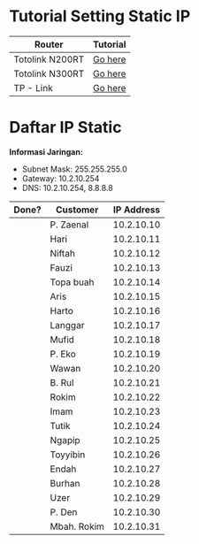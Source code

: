 # Tutorial Setting Static IP

| Router        | Tutorial                                      |
|---------------|-----------------------------------------------|
| Totolink N200RT      | [Go here](ttl-n200re/README.md)       |
| Totolink N300RT      | [Go here](ttl-n300rt/README.md)       |
| TP - Link      | [Go here](tp-link/README.md)       |

# Daftar IP Static

**Informasi Jaringan:**
- Subnet Mask: 255.255.255.0
- Gateway: 10.2.10.254
- DNS: 10.2.10.254, 8.8.8.8

| Done? | Customer  | IP Address  |
|-------|-----------|-------------|
|       | P. Zaenal  | 10.2.10.10  |
|       | Hari      | 10.2.10.11  |
|       | Niftah    | 10.2.10.12  |
|       | Fauzi     | 10.2.10.13  |
|       | Topa buah | 10.2.10.14  |
|       | Aris      | 10.2.10.15  |
|       | Harto     | 10.2.10.16  |
|       | Langgar   | 10.2.10.17  |
|       | Mufid     | 10.2.10.18  |
|       | P. Eko    | 10.2.10.19  |
|       | Wawan     | 10.2.10.20  |
|       | B. Rul    | 10.2.10.21  |
|       | Rokim     | 10.2.10.22  |
|       | Imam      | 10.2.10.23  |
|       | Tutik     | 10.2.10.24  |
|       | Ngapip    | 10.2.10.25  |
|       | Toyyibin  | 10.2.10.26  |
|       | Endah     | 10.2.10.27  |
|       | Burhan    | 10.2.10.28  |
|       | Uzer      | 10.2.10.29  |
|       | P. Den    | 10.2.10.30  |
|       | Mbah. Rokim | 10.2.10.31 |

